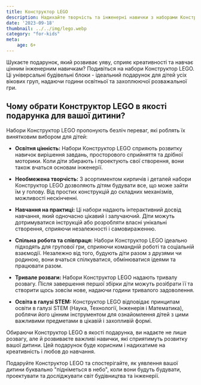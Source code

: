 ```yaml
---
title: Конструктор LEGO
description: Надихайте творчість та інженерні навички з наборами Конструктор LEGO.
date: '2023-09-18'
thumbnail: ../../img/lego.webp
category: "for-kids"
meta:
    age: 6+
---
```

Шукаєте подарунок, який розвиває уяву, сприяє креативності та навчає цінним інженерним навичкам? Подивіться на набори Конструктор LEGO. Ці універсальні будівельні блоки - ідеальний подарунок для дітей усіх вікових груп, надаючи години освітньої та захоплюючої розважальної гри.

## Чому обрати Конструктор LEGO в якості подарунка для вашої дитини?

Набори Конструктор LEGO пропонують безліч переваг, які роблять їх винятковим вибором для дітей:

- **Освітня цінність:** Набори Конструктор LEGO сприяють розвитку навичок вирішення завдань, просторового сприйняття та дрібної моторики. Коли діти збирають і проектують свої створення, вони також вчаться основам інженерії.

- **Необмежена творчість:** З асортиментом кирпичів і деталей набори Конструктор LEGO дозволяють дітям будувати все, що може зайти їм у голову. Від простих конструкцій до складних механізмів, можливості нескінченні.

- **Навчання на практиці:** Ці набори надають інтерактивний досвід навчання, який одночасно цікавий і залучаючий. Діти можуть дотримуватися інструкцій або розробляти власні унікальні створення, сприяючи незалежності і самовираженню.

- **Спільна робота та співпраця:** Набори Конструктор LEGO ідеально підходять для групової гри, сприяючи командній роботі та соціальній взаємодії. Незалежно від того, будують діти разом з друзями чи родиною, вони вчаться спілкуватися, обмінюватися ідеями та працювати разом.

- **Тривале розваги:** Набори Конструктор LEGO надають тривалу розвагу. Після завершення першої збірки діти можуть розібрати її та створити щось зовсім нове, надаючи години тривалого задоволення.

- **Освіта в галузі STEM:** Конструктор LEGO відповідає принципам освіти в галузі STEM (Наука, Технології, Інженерія і Математика), роблячи його цінним інструментом для ознайомлення дітей з цими важливими предметами в цікавій і захопливій формі.

Обираючи Конструктор LEGO в якості подарунка, ви надаєте не лише розвагу, але й розвиваєте важливі навички, які сприятимуть розвитку вашої дитини. Цей подарунок буде корисним і надихатиме на креативність і любов до навчання.

Подаруйте Конструктор LEGO та спостерігайте, як уявлення вашої дитини буквально "підніметься в небо", коли вони будуть будувати, проектувати та досліджувати світ будівництва та інженерії.
